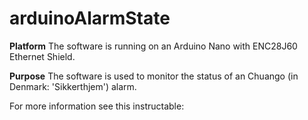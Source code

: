 # arduinoAlarmState

**Platform**
The software is running on an Arduino Nano with ENC28J60 Ethernet Shield.

**Purpose**
The software is used to monitor the status of an Chuango (in Denmark: 'Sikkerthjem') alarm.

For more information see this instructable: 